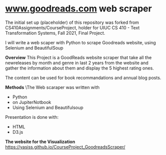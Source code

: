 # www.goodreads.com web scraper

The initial set up (placeholder) of this repository was forked from CS410Assignments/CourseProject, holder for UIUC CS 410 - Text Transformation Systems, Fall 2021, Final Project.

I will write a web scaper with Python to scrape Goodreads website, using Selenium and BeautifulSoup

**Overview** 
This Project is a GoodReads website scraper that take all the newreleases by month and genre in last 2 years from the website and gather the information about them and display the 5 highest rating ones.

The content can be used for book recommandations and annual blog posts.

**Methods**
\\The Web scaraper was written with
- Python
- on JupiterNotbook
- Using Selenium and Beautifulsoup

Presentation is done with:

- HTML
- D3.js 

**The website for the Visualization**
https://yasiss.github.io/CourseProject_GoodreadsScraper/
